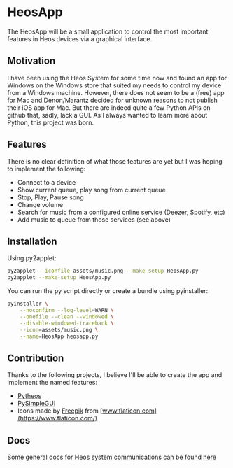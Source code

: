 # HeosApp

The HeosApp will be a small application to control the most important features
in Heos devices via a graphical interface.

## Motivation

I have been using the Heos System for some time now and found an app for Windows
on the Windows store that suited my needs to control my device from a Windows
machine. However, there does not seem to be a (free) app for Mac and
Denon/Marantz decided for unknown reasons to not publish their iOS app for Mac.
But there are indeed quite a few Python APIs on github that, sadly, lack a GUI.
As I always wanted to learn more about Python, this project was born.

## Features

There is no clear definition of what those features are yet but I was hoping to
implement the following:

* Connect to a device
* Show current queue, play song from current queue
* Stop, Play, Pause song
* Change volume
* Search for music from a configured online service (Deezer, Spotify, etc)
* Add music to queue from those services (see above)

## Installation

Using py2applet:
```bash
py2applet --iconfile assets/music.png --make-setup HeosApp.py
py2applet --make-setup HeosApp.py
```

You can run the py script directly or create a bundle using pyinstaller:

```bash
pyinstaller \
    --noconfirm --log-level=WARN \
    --onefile --clean --windowed \
    --disable-windowed-traceback \
    --icon=assets/music.png \
    --name=HeosApp heosapp.py
```

## Contribution

Thanks to the following projects, I believe I'll be able to create the app and
implement the named features:

* [Pytheos](https://github.com/endlesscoil/pytheos)
* [PySimpleGUI](https://github.com/PySimpleGUI/PySimpleGUI)
* Icons made by [Freepik](https://www.freepik.com) from [www.flaticon.com](https://www.flaticon.com/)

## Docs

Some general docs for Heos system communications can be found
[here](https://rn.dmglobal.com/euheos/HEOS_CLI_ProtocolSpecification.pdf)
